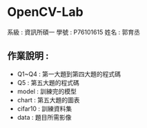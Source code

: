 # OpenCV-Lab

系級 : 資訊所碩一
學號 : P76101615 
姓名 : 郭育丞


## 作業說明 :

* Q1~Q4 : 第一大題到第四大題的程式碼
* Q5 : 第五大題的程式碼
* model : 訓練完的模型
* chart : 第五大題的圖表
* cifar10 : 訓練資料集
* data : 題目所需影像


